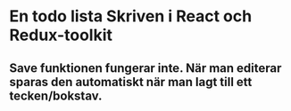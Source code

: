 # En todo lista Skriven i React och Redux-toolkit

## Save funktionen fungerar inte. När man editerar sparas den automatiskt när man lagt till ett tecken/bokstav.
